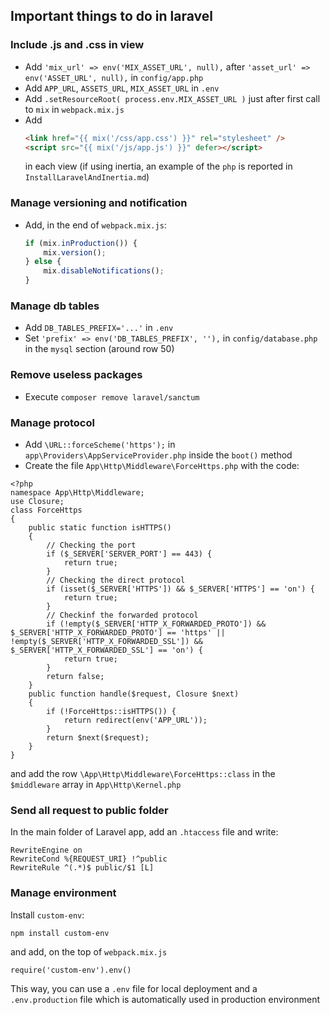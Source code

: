 ## Important things to do in laravel

### Include .js and .css in view

- Add `'mix_url' => env('MIX_ASSET_URL', null),` after     `'asset_url' => env('ASSET_URL', null),` in `config/app.php`
- Add `APP_URL`, `ASSETS_URL`, `MIX_ASSET_URL` in `.env`
- Add `.setResourceRoot( process.env.MIX_ASSET_URL )` just after first call to `mix` in `webpack.mix.js`
- Add
    ```html
    <link href="{{ mix('/css/app.css') }}" rel="stylesheet" />
    <script src="{{ mix('/js/app.js') }}" defer></script>
    ```
    in each view
(if using inertia, an example of the `php` is reported in `InstallLaravelAndInertia.md`)

### Manage versioning and notification
- Add, in the end of `webpack.mix.js`:
    ```js
    if (mix.inProduction()) {
        mix.version();
    } else {
        mix.disableNotifications();
    }
    ```

### Manage db tables
- Add `DB_TABLES_PREFIX='...'` in `.env`
- Set `'prefix' => env('DB_TABLES_PREFIX', ''),` in `config/database.php` in the `mysql` section (around row 50)

### Remove useless packages
- Execute `composer remove laravel/sanctum`

### Manage protocol
- Add `\URL::forceScheme('https');` in `app\Providers\AppServiceProvider.php` inside the `boot()` method
- Create the file `App\Http\Middleware\ForceHttps.php` with the code:
```
<?php
namespace App\Http\Middleware;
use Closure;
class ForceHttps
{
    public static function isHTTPS()
    {
        // Checking the port
        if ($_SERVER['SERVER_PORT'] == 443) {
            return true;
        }
        // Checking the direct protocol
        if (isset($_SERVER['HTTPS']) && $_SERVER['HTTPS'] == 'on') {
            return true;
        }
        // Checkinf the forwarded protocol
        if (!empty($_SERVER['HTTP_X_FORWARDED_PROTO']) && $_SERVER['HTTP_X_FORWARDED_PROTO'] == 'https' || !empty($_SERVER['HTTP_X_FORWARDED_SSL']) && $_SERVER['HTTP_X_FORWARDED_SSL'] == 'on') {
            return true;
        }
        return false;
    }
    public function handle($request, Closure $next)
    {
        if (!ForceHttps::isHTTPS()) {
            return redirect(env('APP_URL'));
        }
        return $next($request);
    }
}
```
and add the row `\App\Http\Middleware\ForceHttps::class` in the `$middleware` array in `App\Http\Kernel.php`

### Send all request to public folder
In the main folder of Laravel app, add an `.htaccess` file and write:
```
RewriteEngine on
RewriteCond %{REQUEST_URI} !^public
RewriteRule ^(.*)$ public/$1 [L]
```

### Manage environment
Install `custom-env`:
```
npm install custom-env
```
and add, on the top of `webpack.mix.js`
```
require('custom-env').env()
```

This way, you can use a `.env` file for local deployment and a `.env.production` file which is automatically used in production environment

